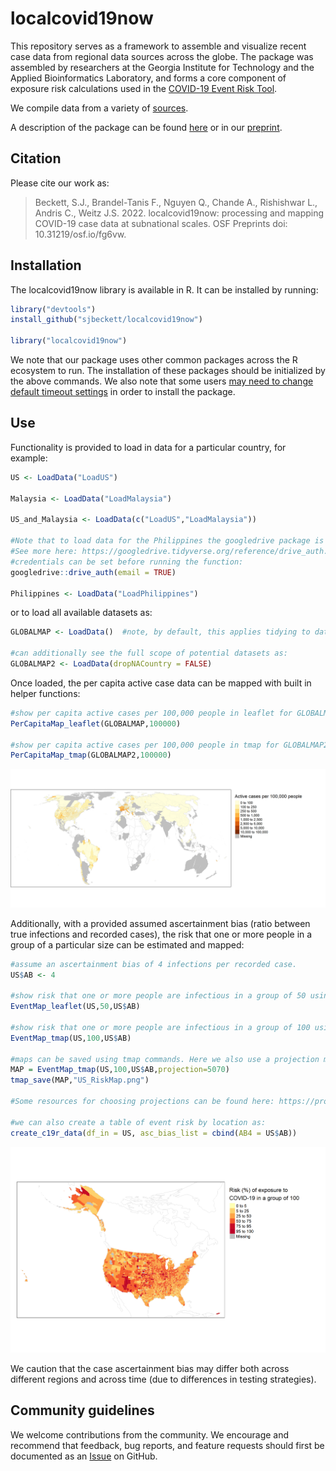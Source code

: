 # localcovid19now

This repository serves as a framework to assemble and visualize recent case data from regional data sources across the globe. The package was assembled by researchers at the Georgia Institute for Technology and the Applied Bioinformatics Laboratory, and forms a core component of exposure risk calculations used in the [COVID-19 Event Risk Tool](https://covid19risk.biosci.gatech.edu/).

We compile data from a variety of [sources](https://github.com/sjbeckett/localcovid19now/blob/main/DataSources.md).

A description of the package can be found [here](https://github.com/sjbeckett/localcovid19now/tree/main/paper) or in our [preprint](https://doi.org/10.31219/osf.io/fg6vw).

## Citation

Please cite our work as:
> Beckett, S.J., Brandel-Tanis F., Nguyen Q., Chande A., Rishishwar L., Andris C., Weitz J.S. 2022. localcovid19now: processing and mapping COVID-19 case data at subnational scales. OSF Preprints doi: 10.31219/osf.io/fg6vw.

## Installation

The localcovid19now library is available in R. It can be installed by running:

```R
library("devtools")
install_github("sjbeckett/localcovid19now")

library("localcovid19now")
```
We note that our package uses other common packages across the R ecosystem to run. The installation of these packages should be initialized by the above commands. We also note that some users [may need to change default timeout settings](https://github.com/sjbeckett/localcovid19now/issues/58) in order to install the package.

## Use

Functionality is provided to load in data for a particular country, for example:
```R
US <- LoadData("LoadUS")

Malaysia <- LoadData("LoadMalaysia")

US_and_Malaysia <- LoadData(c("LoadUS","LoadMalaysia"))

#Note that to load data for the Philippines the googledrive package is used, requiring users' google credentials. The permission to "See, edit, create, and delete all of your Google Drive files." needs to be checked for this to work.
#See more here: https://googledrive.tidyverse.org/reference/drive_auth.html
#credentials can be set before running the function:
googledrive::drive_auth(email = TRUE)

Philippines <- LoadData("LoadPhilippines")
```
or to load all available datasets as:

```R
GLOBALMAP <- LoadData()  #note, by default, this applies tidying to data such that countries whose data is older than 30 days is dropped.

#can additionally see the full scope of potential datasets as:
GLOBALMAP2 <- LoadData(dropNACountry = FALSE) 
```

Once loaded, the per capita active case data can be mapped with built in helper functions: 
```R
#show per capita active cases per 100,000 people in leaflet for GLOBALMAP
PerCapitaMap_leaflet(GLOBALMAP,100000)

#show per capita active cases per 100,000 people in tmap for GLOBALMAP2
PerCapitaMap_tmap(GLOBALMAP2,100000)
```

![Active cases per capita across the globe](/examples/Global_pc_tmap.png)

Additionally, with a provided assumed ascertainment bias (ratio between true infections and recorded cases), the risk that one or more people in a group of a particular size can be estimated and mapped:

```R
#assume an ascertainment bias of 4 infections per recorded case.
US$AB <- 4 

#show risk that one or more people are infectious in a group of 50 using leaflet
EventMap_leaflet(US,50,US$AB)

#show risk that one or more people are infectious in a group of 100 using tmap
EventMap_tmap(US,100,US$AB)

#maps can be saved using tmap commands. Here we also use a projection more suited to the US:
MAP = EventMap_tmap(US,100,US$AB,projection=5070)
tmap_save(MAP,"US_RiskMap.png")

#Some resources for choosing projections can be found here: https://proj.org/usage/index.html and here: https://epsg.io/ and 

#we can also create a table of event risk by location as:
create_c19r_data(df_in = US, asc_bias_list = cbind(AB4 = US$AB))
```

![event risk in the US](/examples/US_RiskMap.png)

We caution that the case ascertainment bias may differ both across different regions and across time (due to differences in testing strategies).


## Community guidelines

We welcome contributions from the community. We encourage and recommend that feedback, bug reports, and feature requests should first be documented as an [Issue](https://github.com/sjbeckett/localcovid19now/issues/) on GitHub.

